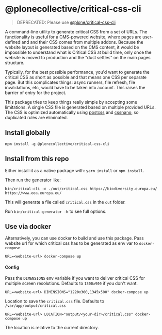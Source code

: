 # @plonecollective/critical-css-cli

> DEPRECATED: Please use [@plone/critical-css-cli](https://github.com/plone/critical-css-cli)

A command-line utility to generate critical CSS from a set of URLs. The
functionality is useful for a CMS-powered website, where pages are user-defined
and and their CSS comes from multiple addons. Because the website layout is
generated based on the CMS content, it would be impossible to understand what
is Critical CSS at build time, only once the website is moved to production and
the "dust settles" on the main pages structure.

Typically, for the best possible performance, you'd want to generate the
critical CSS as short as possible and that means one CSS per separate page.
But this complicates things: async runners, file refresh, file invalidations,
etc, would have to be taken into account. This raises the barrier of entry for
the project.

This package tries to keep things really simple by accepting some limitations.
A single CSS file is generated based on multiple provided URLs. The CSS is
optimized automatically using [postcss](https://postcss.org/) and
[cssnano](https://cssnano.co/), so duplicated rules are eliminated.

## Install globally

```
npm install -g @plonecollective/critical-css-cli
```

## Install from this repo

Either install it as a native package with: `yarn install` or `npm install`.

Then run the generator like:

```
bin/critical-cli -o ./out/critical.css https://biodiversity.europa.eu/ https://www.eea.europa.eu/
```

This will generate a file called `critical.css` in the `out` folder.

Run `bin/critical-generator -h` to see full options.

## Use via docker

Alternatively, you can use docker to build and use this package. Pass website
url for which critical css has to be generated as env var to `docker-compose`

```
URL=<website-url> docker-compose up
```

#### Config

Pass the `DIMENSIONS` env variable if you want to deliver critical CSS for multiple screen resolutions. Defaults to `1300x900` if you don't want.

```
URL=<website-url> DIMENSIONS="1220x300,1345x500" docker-compose up
```

Location to save the `critical.css` file. Defaults to
`/var/app/output/critical.css`

```
URL=<website-url> LOCATION="output/<your-dir>/critical.css" docker-compose up
```

The location is relative to the current directory.
